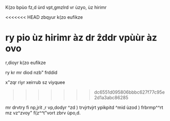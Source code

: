 K(zo bpùo fz,d ùrd vpt,gmzlrd vr ùzyo, ùz hirimr

<<<<<<< HEAD
zbqyur k(zo eufikze 

ry pio ùz hirimr àz dr ẑddr vpùùr àz ovo
=======
r,dioyr k(zo eufikze 

ry kr mr diod nzb" frddid

x"zqr riyr xeirrub sz viyquee
>>>>>>> dc6551d095806bbbc627f77c95e2d1a3abc86285

mr drvtry fi np,jrit ,r vp,dodyr ^zd ) trvjrtvjrt ypikpitd ^mid ùzod ) frbrmp^^rt mz vz^zvoy" f(z^^t"vort zbrv ùpo,d.

